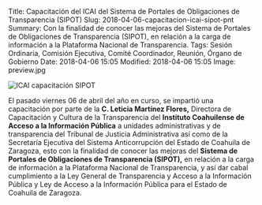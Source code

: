 Title: Capacitación del ICAI del Sistema de Portales de Obligaciones de Transparencia (SIPOT)
Slug: 2018-04-06-capacitacion-icai-sipot-pnt
Summary: Con la finalidad de conocer las mejoras del Sistema de Portales de Obligaciones de Transparencia (SIPOT), en relación a la carga de información a la Plataforma Nacional de Transparencia.
Tags: Sesión Ordinaria, Comisión Ejecutiva, Comité Coordinador, Reunión, Órgano de Gobierno
Date: 2018-04-06 15:05
Modified: 2018-04-06 15:05
Image: preview.jpg


<img class="img-fluid" src="foto-icai-capacitacion.jpg" alt="ICAI capacitación SIPOT">

El pasado viernes 06 de abril del año en curso, se impartió una
capacitación por parte de la **C. Leticia Martínez Flores,** Directora
de Capacitación y Cultura de la Transparencia del **Instituto
Coahuilense de Acceso a la Información Pública** a unidades
administrativas y de transparencia del Tribunal de Justicia
Administrativa así como de la Secretaría Ejecutiva del Sistema
Anticorrupción del Estado de Coahuila de Zaragoza, esto con la
finalidad de conocer las mejoras del **Sistema de Portales de
Obligaciones de Transparencia (SIPOT),** en relación a la carga de
información a la Plataforma Nacional de Transparencia, y así dar cabal
cumplimiento a la Ley General de Transparencia y Acceso a la
Información Pública y Ley de Acceso a la Información Pública para el
Estado de Coahuila de Zaragoza.
